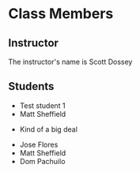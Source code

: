 # Class Members

## Instructor

The instructor's name is Scott Dossey

## Students

* Test student 1
* Matt Sheffield
- Kind of a big deal
* Jose Flores
* Matt Sheffield
* Dom Pachuilo
